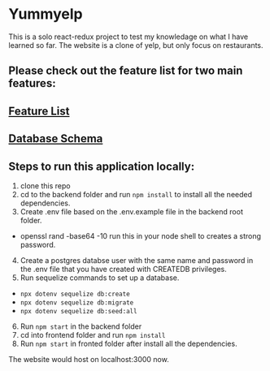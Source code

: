 # Yummyelp
This is a solo react-redux project to test my knowledage on what I have learned so far.
The website is a clone of yelp, but only focus on restaurants.

## Please check out the feature list for two main features:
## [Feature List](https://github.com/tan004/yummyelp/wiki/Feature-List)

## [Database Schema ](https://github.com/tan004/yummyelp/wiki/Database-Schema)

## Steps to run this application locally:
1. clone this repo
2. cd to the backend folder and run `npm install` to install all the needed dependencies.
3. Create .env file based on the .env.example file in the backend root folder.
  * openssl rand -base64 -10 run this in your node shell to creates a strong password.
4. Create a postgres databse user with the same name and password in the .env file that you have created with CREATEDB privileges.
5. Run sequelize commands to set up a database.
  * `npx dotenv sequelize db:create`
  * `npx dotenv sequelize db:migrate`
  * `npx dotenv sequelize db:seed:all`
6. Run  `npm start` in the backend folder
7. cd into frontend folder and run `npm install`
8. Run `npm start` in fronted folder after install all the dependencies.

The website would host on localhost:3000 now.
